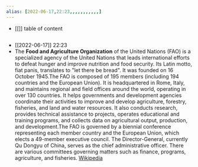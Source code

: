 ```yaml
---
alias: [2022-06-17,22:23,,,,,,,,,,,]
---
```

- [[]]
table of content
```toc
```

- [[2022-06-17]] 22:23
- The **Food and Agriculture Organization** of the United Nations (FAO) is a specialized agency of the United Nations that leads international efforts to defeat hunger and improve nutrition and food security. Its Latin motto, fiat panis, translates to "let there be bread". It was founded on 16 October 1945.The FAO is composed of 195 members (including 194 countries and the European Union). It is headquartered in Rome, Italy, and maintains regional and field offices around the world, operating in over 130 countries. It helps governments and development agencies coordinate their activities to improve and develop agriculture, forestry, fisheries, and land and water resources. It also conducts research, provides technical assistance to projects, operates educational and training programs, and collects data on agricultural output, production, and development.The FAO is governed by a biennial conference representing each member country and the European Union, which elects a 49-member executive council. The Director-General, currently Qu Dongyu of China, serves as the chief administrative officer. There are various committees governing matters such as finance, programs, agriculture, and fisheries.
[Wikipedia](https://en.wikipedia.org/wiki/Food%20and%20Agriculture%20Organization)